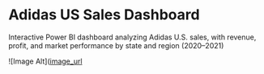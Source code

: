 # Adidas US Sales Dashboard
Interactive Power BI dashboard analyzing Adidas U.S. sales, with revenue, profit, and market performance by state and region (2020–2021)

![Image Alt]([image_url](https://github.com/dunguyeen/adidas-us-sales-dashboard/blob/0642fd9f4460797d62faff1a5e9d8eb9bd990721/dashboard_preview.png)
